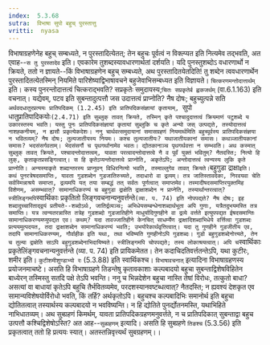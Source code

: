 ```yaml
---
index:  5.3.68
sutra:  विभाषा सुपो बहुच् पुरस्तात्तु
vritti:  nyasa
---
```


विभाषाग्रहणेनेह बहुच् सम्बध्यते, न पुरस्तादित्येतत्; तेन बहुचः पूर्वत्वं न विक्ल्प्यत इति नित्यमेव तद्भवति, अत एवाह--`स तु पुरस्तादेव` इति। एवकारेम तुशब्दस्यावधारणार्थतां दर्शयति। यदि पुनस्तुशब्दोऽ वधारणार्थो न क्रियते, ततो न ज्ञायते--किं विभाषाग्रहणेन बहुच् सम्बध्यते, अथ पुरस्तादितयेतदिति! तु शब्देन त्ववधारणार्थेन पुरस्तादितत्येतस्मिन् नियमिते पारिशेष्याद्विभाषावचने बहुजेवाभिसम्बध्यत इति विज्ञायते। `चित्करणमन्तोदात्तार्थम्` इति। कस्य पुनरन्तोदात्तत्वं चित्कराद्भवति? सप्रकृतेः समुदायस्य;`चितः सप्रकृतेर्ब ह्वकजर्थम्` (वा.6.1.163) इति वचनात्। यद्येवम्, पटव इति सुबन्तादुत्पत्तौ जस उदात्तत्वं प्राप्नोति? नैष दोषः; बहुच्युत्पन्ने सति `अर्थवदधातुरप्रत्ययः प्रातिपदिकम् (1.2.45) इति प्रातिपदिकसंज्ञायां कृतायाम्, `सुपो धातुप्रातिपादिकयोः` (2.4.71) इति सुब्लुक् तावत् क्रियते, तस्मिन् कृते पश्चादुदात्तत्वं क्रियमाणं पटुशब्दे य उकारस्तस्य भवति। यस्तु पुनः प्रातिपदिकसंज्ञायां कृतायां सुब्लुकि च कृते अन्यो जस् उत्पद्यते, तस्योदात्तत्वं नाशह्कनीयम्, न ह्यसौ प्रकृत्येकदेशः। ननु चार्थवत्समुदायानां समासग्रहणं नियमार्थमिति बहुच्पूर्वस्य प्रातिपदिकसंज्ञया न भवितव्यम्? नैष दोषः; तुल्यजातीयस्य नियमः। कश्च तुल्यजातीयः? यथाजातीयकानां समासः। कथञ्जातीयकानां समासः? भदसंसर्गवताम्। भेदसंसर्गौ च पृथगर्थानामेव भवतः। द्योतकानाञ्च पृथगर्थवत्ता न सम्भवति। अथ कस्मात् सुब्लुक् तावत् क्रियते, पश्चादन्तोदात्तत्वम्, यावता परत्वादन्तोदात्तत्वे नै व पूर्वं युक्तं भवितुम्? नैतदस्ति; नित्यो हि लुक्, कृताकृतप्रसङ्गित्वात्। स हि कृतेऽप्यन्तोदात्तत्वे प्राप्नोति, अकृतेऽपि; अन्तोदात्तत्वं त्वन्यस्य लुकि कृते प्राप्नोति। अन्यस्याकृते शब्दान्तरस्य प्राप्नुवन् विधिरनित्यो भवति, तस्माल्लुगेव तावत् क्रियते।
`बहुगुडा द्राक्षा` इति। कथं पुनरत्रेषदसमाप्तिः, यावता गुडशब्देन गुडजातिरुच्यते, तदाधारो वा द्रव्यम्। तत्र जातिस्तावदेका, निरवयवा चेति सर्वस्मिन्नाश्रये समाप्ता, द्रव्यमपि यत् तया सम्बद्धं तत् सर्वतः पूर्णत्वात् समाप्तमेव। तस्मादीषदसमाप्तिरयुक्तमिह विशेणम्, असम्भवात्? सामानाधिकरण्यं च बहुगुडा द्राक्षेति द्राक्षाशब्देन न प्राप्नेति, तस्यार्थान्तरत्वात्? स्त्रीलिङ्गमपि `स्वार्थिकाः प्रकृतितो लिङ्गवचनान्यनुवर्त्तन्ते` (व्या. प. 74) इति नोपपद्यते? नैष दोषः; इह शब्दादुच्चारिताद्द्वयं प्रतीयते--शब्दोऽर्थः, जातिर्द्रव्यञ्च; अभिधेयसम्बन्धेनाशब्दार्थभूता अपि गुणाः, यत्रैतदुभयमस्ति तत्र समाप्तिः। यत्र त्वन्यतरन्नास्ति तत्रेह गुडशब्दो गुडजातिहीने माधुर्यादिगुणहीने वा द्रव्ये वर्त्तते इत्युपपद्यत ईषदसमान्तिः सामानाधिकरण्यमप्युपद्यत एव। कथम्? यदा तावज्जातिहीने केनचित् साधर्म्येण द्राक्षादिशब्दाभिधेये वर्त्तित्वा गुडशब्दः प्रत्ययमुत्पदयत, तदा द्राक्षाशब्देन सामानाधिकरण्यं भवति; उभयोरेकार्थवृत्तित्वात्। यदा तु गुणहीने गुडजीतीय एव, तदापि सामानाधिकरण्यम्, गौर्वाहीक इति यथा, तथा भविष्यति गुणहीनोऽपि गुडशब्दः। गुडो बहुगुडशब्देनोत्त्यते, तेन च तुल्या द्राक्षेति साऽपि बहुगुडशब्देनाभिदायिष्यते। स्त्रीलिङ्गमपि चोपपद्यते; तस्य लोकाश्रयत्वात्। अपि च `स्वार्थिकाः प्रकृतेलिंङ्गवचनान्यनुवर्त्तन्ते (व्या. प. 74) इति प्रायिकमेतत। तेन कदाचिदतिवर्त्ततन्तेऽपि, यथा कुटीरः, शमीर इति। `कुटीशमीशुण्डाभ्यो रः` (5.3.88) इति स्वार्थिकश्च।
`विभाषावचनात्` इत्यादिना विभाषाग्रहणस्य प्रयोजनमाचष्टे। असति हि विभाषाग्रहणे तिडन्तेषु कृतावकाशाः कल्पबादयो बहुचा सुबन्ताद्विशेषविहितेन बाध्येरन् तस्मिस्तु सतदि पक्षे तेऽपि भवन्ति। ननु च भिन्नदेशेन बहुचा नास्ति तेषां विरोधः, तत्कुतो बाधा? असत्यां वा बाधायां कृतेऽपि बहुचि तैर्भवितव्यमेव, परदशस्यानवष्टब्धत्वात्? नैतदस्ति; न ह्यवश्यं देशकृत एव सामान्यविशेषयोर्विरोधो भवति, किं तर्हि? अर्थकृतोऽपि। बहुचश्च कल्पबादिभिः समानोर्थ इति बहुचा द्योतितत्वात् तस्यार्थस्य कल्पबादयो न भवविष्यन्ति। न हि द्योतिते पुनर्द्योतनमस्ति, यथाभिहिते नाभिधातव्यम्।
अथ सुब्ग्रहणं किमर्थम्, यावता प्रातिपदिकग्रहणमनुवर्त्तते, न च प्रातिपदिकात् सुबन्ताद्वा बहुच उत्पत्तौ कश्चिद्विशेषोऽस्ति? अत आह--`सुब्ग्रहणम्` इत्यादि। असति हि सुब्ग्रहणे `तिङश्च` (5.3.56) इति प्रकृतत्वात् ततो हि प्रत्ययः स्यात्। अतस्तन्निवृत्त्यर्थं सुबग्रहणम्।।

